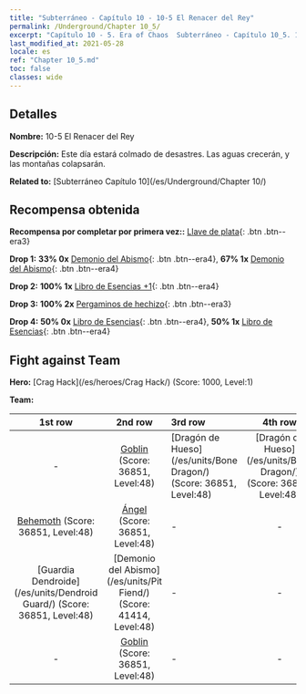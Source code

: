 ```yaml
---
title: "Subterráneo - Capítulo 10 - 10-5 El Renacer del Rey"
permalink: /Underground/Chapter 10_5/
excerpt: "Capítulo 10 - 5. Era of Chaos  Subterráneo - Capítulo 10_5. 10-5 El Renacer del Rey"
last_modified_at: 2021-05-28
locale: es
ref: "Chapter 10_5.md"
toc: false
classes: wide
---
```


## Detalles

 **Nombre:** 10-5 El Renacer del Rey

 **Descripción:** Este día estará colmado de desastres. Las aguas crecerán, y las montañas colapsarán.

 **Related to:** [Subterráneo Capítulo 10](/es/Underground/Chapter 10/)

## Recompensa obtenida

 **Recompensa por completar por primera vez::** [Llave de plata](/ItemsES/con_693/){: .btn .btn--era3}

 **Drop 1:** **33% 0x** [Demonio del Abismo](/ItemsES/unt_230/){: .btn .btn--era4}, **67% 1x** [Demonio del Abismo](/ItemsES/unt_230/){: .btn .btn--era4}

 **Drop 2:** **100% 1x** [Libro de Esencias +1](/ItemsES/mat_46/){: .btn .btn--era4}

 **Drop 3:** **100% 2x** [Pergaminos de hechizo](/ItemsES/con_694/){: .btn .btn--era3}

 **Drop 4:** **50% 0x** [Libro de Esencias](/ItemsES/mat_39/){: .btn .btn--era4}, **50% 1x** [Libro de Esencias](/ItemsES/mat_39/){: .btn .btn--era4}


## Fight against Team
 **Hero:** [Crag Hack](/es/heroes/Crag Hack/) (Score: 1000, Level:1)

 **Team:**


  | 1st row | 2nd row | 3rd row | 4th row |
  |:----:|:----:|:----|:----:|
  | - | [Goblin](/es/units/Goblin/) (Score: 36851, Level:48)  | [Dragón de Hueso](/es/units/Bone Dragon/) (Score: 36851, Level:48)  | [Dragón de Hueso](/es/units/Bone Dragon/) (Score: 36851, Level:48)  |
  | [Behemoth](/es/units/Behemoth/) (Score: 36851, Level:48)  | [Ángel](/es/units/Angel/) (Score: 36851, Level:48)  | - | - |
  | [Guardia Dendroide](/es/units/Dendroid Guard/) (Score: 36851, Level:48)  | [Demonio del Abismo](/es/units/Pit Fiend/) (Score: 41414, Level:48)  | - | - |
  | - | [Goblin](/es/units/Goblin/) (Score: 36851, Level:48)  | - | - |


